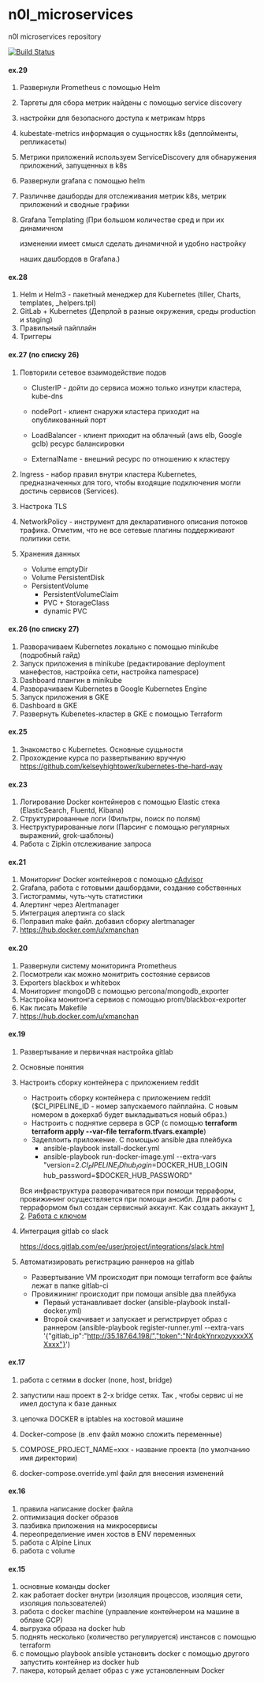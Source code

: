 # n0l_microservices
n0l microservices repository

[![Build Status](https://travis-ci.com/Otus-DevOps-2020-02/n0l_microservices.svg?branch=master)](https://travis-ci.com/Otus-DevOps-2020-02/n0l_microservices)

#### ex.29

1. Развернули Prometheus с помощью Helm

2. Таргеты для сбора метрик найдены с помощью service discovery

3. настройки для безопасного доступа к метрикам htpps

4. kubestate-metrics информация о сущьностях k8s (деплойменты, репликасеты)

5. Метрики приложений используем ServiceDiscovery для обнаружения приложений, запущенных в k8s

6. Развернули grafana с помощью helm

7. Различнве дашборды для отслеживания метрик k8s, метрик приложений и сводные графики

8. Grafana Templating (При большом количестве сред и при их динамичном

   изменении имеет смысл сделать динамичной и удобно настройку

   наших дашбордов в Grafana.)

#### ex.28

1. Helm и Helm3 - пакетный менеджер для Kubernetes (tiller, Charts, templates, _helpers.tpl)
2. GitLab + Kubernetes (Депрлой в разные окружения, среды production и staging)
3. Правильный пайплайн
4. Триггеры

#### ex.27 (по списку 26)

1. Повторили сетевое взаимодействие подов 

   - ClusterIP - дойти до сервиса можно только изнутри кластера, kube-dns

   - nodePort - клиент снаружи кластера приходит на опубликованный порт

   - LoadBalancer - клиент приходит на облачный (aws elb, Google gclb) ресурс балансировки

   - ExternalName - внешний ресурс по отношению к кластеру

2. Ingress - набор правил внутри кластера Kubernetes, предназначенных для того, чтобы входящие подключения могли достичь сервисов (Services). 

3. Настрока TLS

4. NetworkPolicy - инструмент для декларативного описания потоков трафика. Отметим, что не все сетевые плагины поддерживают политики сети.

5. Хранения данных

   - Volume emptyDir
   - Volume PersistentDisk
   - PersistentVolume
     - PersistentVolumeClaim
     - PVC + StorageClass
     - dynamic PVC

#### ex.26 (по списку 27)

1. Разворачиваем Kubernetes локально с помощью minikube (подробный гайд)
2. Запуск приложения в minikube (редактирование deployment манефестов, настройка сети, настройка namespace)
3. Dashboard плангин в minikube
4. Разворачиваем Kubernetes в Google Kubernetes Engine
5. Запуск приложения в GKE
6. Dashboard в GKE
7. Развернуть Kubenetes-кластер в GKE с помощью Terraform

#### ex.25

1. Знакомство с Kubernetes. Основные сущьности
2. Прохождение курса по развертыванию вручную  https://github.com/kelseyhightower/kubernetes-the-hard-way

#### ex.23

1. Логирование Docker контейнеров c помощью Elastic стека (ElasticSearch, Fluentd, Kibana)
2. Структурированные логи (Фильтры, поиск по полям)
3. Неструктурированные логи (Парсинг с помощью регулярных выражений, grok-шаблоны)
4. Работа с Zipkin отслеживание запроса

#### ex.21

1. Мониторинг Docker контейнеров с помощью [cAdvisor](https://github.com/google/cadvisor)
2. Grafana, работа с готовыми дашбордами, создание собственных
3. Гистограммы, чуть-чуть статистики
4. Алертинг через Alertmanager
5. Интеграция алертинга со slack
6. Поправил make файл. добавил сборку alertmanager
7. https://hub.docker.com/u/xmanchan

#### ex.20

1. Развернули систему мониторинга Prometheus
2. Посмотрели как можно монитрить состояние сервисов
3. Exporters blackbox и whitebox
4. Мониторинг mongoDB с помощью percona/mongodb_exporter
5. Настройка монитонга сервиов с помощью prom/blackbox-exporter
6. Как писать Makefile
7. https://hub.docker.com/u/xmanchan

#### ex.19

1. Развертывание и первичная настройка gitlab

2. Основные понятия

3. Настроить сборку контейнера с приложением reddit

   - Настроить сборку контейнера с приложением reddit ($CI_PIPELINE_ID - номер запускаемого пайплайна. С новым номером в докерхаб будет выкладываться новый образ.)
   - Настроить с поднятие сервера в GCP (с помощью **terraform terraform apply --var-file terraform.tfvars.example**)
   - Задеплоить приложение. C помощью ansible два плейбука
     - ansible-playbook install-docker.yml
     - ansible-playbook run-docker-image.yml --extra-vars "version=2.$CI_PIPELINE_ID hub_login=$DOCKER_HUB_LOGIN hub_password=$DOCKER_HUB_PASSWORD"

   Вся инфраструктура разворачиватеся при помощи терраформ, провижининг осуществляется при помощи ансибл. Для работы с терраформом был создан сервисный аккаунт. Как создать аккаунт [1](https://cloud.google.com/compute/docs/access/service-accounts), [2](https://www.magellanic-clouds.com/blocks/en/guide/create-gcp-service-account-key/). [Работа с ключом](https://cloud.google.com/iam/docs/creating-managing-service-account-keys)

4. Интеграция gitlab со slack 

   https://docs.gitlab.com/ee/user/project/integrations/slack.html

5. Автоматизировать регистрацию раннеров на gitlab

   - Развертывание VM происходит при помощи terraform все файлы лежат в папке gitlab-ci
   - Провижининг происходит при помощи ansible два плейбука
     - Первый устанавливает docker (ansible-playbook install-docker.yml)
     - Второй скачивает и запускает и регистрирует образ с раннером  (ansible-playbook register-runner.yml --extra-vars '{"gitlab_ip":"http://35.187.64.198/","token":"Nr4pkYnrxozyxxxXXXxxx"}')

#### ex.17

1. работа с сетями в docker (none, host, bridge)

2. запустили наш проект в 2-х bridge сетях. Так , чтобы сервис ui не имел доступа к базе данных

3. цепочка DOCKER в iptables на хостовой машине

4. Docker-compose (в .env файл можно сложить переменные)

5. COMPOSE_PROJECT_NAME=xxx - название проекта (по умолчанию имя директории)

6. docker-compose.override.yml файл для внесения изменений

   

#### ex.16

1. правила написание docker файла
2. оптимизация docker образов
3. пазбивка приложения на микросервисы
4. переопределиение имен хостов в ENV переменных
5. работа с Alpine Linux
6. работа с volume

#### ex.15

1. основные команды docker
2. как работает docker внутри (изоляция процессов, изоляция сети, изоляция пользователей)
3. работа с docker machine (управление контейнером на машине в облаке GCP)
4. выгрузка образа на docker hub
5. поднять несколько (количество регулируется) инстансов с помощью terraform
6. c помощью playbook ansible установить docker c  помощью другого запустить контейнер из docker hub
7. пакера, который делает образ с уже установленным Docker



